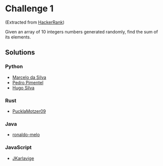 # Challenge 1 
(Extracted from [HackerRank](https://www.hackerrank.com/))

Given an array of 10 integers numbers generated randomly, find the sum of its elements.

## Solutions
### Python 
* [Marcelo da Silva](https://github.com/marcelodasilva/challenges-hacktoberfest/blob/master/challenges/1/Python/marcelodasilva.py)
* [Pedro Pimentel](https://github.com/pedro5/challenges-hacktoberfest/blob/master/challenges/1/Python/pedro5.py)
* [Hugo Silva](https://github.com/hugoadriao/challenges-hacktoberfest/blob/master/challenges/1/Python/hugoadriao.py)
### Rust
* [PucklaMotzer09](https://github.com/PucklaMotzer09/challenges-hacktoberfest/blob/master/challenges/1/Rust/pucklamotzer09/src/main.rs)
### Java
* [ronaldo-melo](https://github.com/AlbertoTKD/challenges-hacktoberfest/blob/master/challenges/1/Java/Challenge1.java)
### JavaScript
* [JKarlavige](https://github.com/JKarlavige/challenges-hacktoberfest/blob/master/challenges/1/JavaScript/jkarlavige.js)

